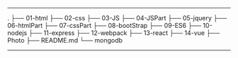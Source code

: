 
-----------------
.
├── 01-html
├── 02-css
├── 03-JS
├── 04-JSPart
├── 05-jquery
├── 06-htmlPart
├── 07-cssPart
├── 08-bootStrap
├── 09-ES6
├── 10-nodejs
├── 11-express
├── 12-webpack
├── 13-react
├── 14-vue
├── Photo
├── README.md
└── mongodb

------------------